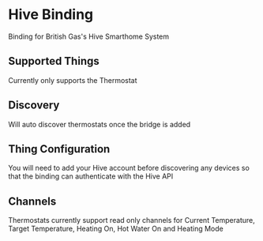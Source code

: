 # Hive Binding

Binding for British Gas's Hive Smarthome System

## Supported Things

Currently only supports the Thermostat

## Discovery

Will auto discover thermostats once the bridge is added


## Thing Configuration

You will need to add your Hive account before discovering any devices so that the binding can authenticate with the Hive API

## Channels

Thermostats currently support read only channels for Current Temperature, Target Temperature, Heating On, Hot Water On and Heating Mode
